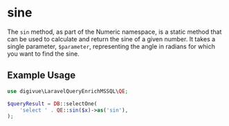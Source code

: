 # sine

The `sin` method, as part of the Numeric namespace, is a static method that can be used to calculate and return the sine
of a given number. It takes a single parameter, `$parameter`, representing the angle in radians for which you want to
find the sine.

## Example Usage

```php
use digivue\LaravelQueryEnrichMSSQL\QE;

$queryResult = DB::selectOne(
    'select ' . QE::sin($x)->as('sin'),
);
```